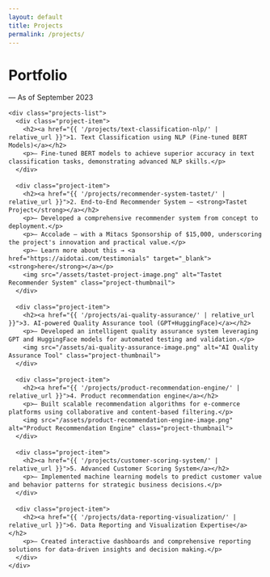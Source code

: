 ```yaml
---
layout: default
title: Projects
permalink: /projects/
---
```


<div class="full-width-section projects-wrapper">
  <div class="projects-section">
    <h1>Portfolio</h1>
    <p class="projects-subtitle">— As of September 2023</p>
    
    <div class="projects-list">
      <div class="project-item">
        <h2><a href="{{ '/projects/text-classification-nlp/' | relative_url }}">1. Text Classification using NLP (Fine-tuned BERT Models)</a></h2>
        <p>— Fine-tuned BERT models to achieve superior accuracy in text classification tasks, demonstrating advanced NLP skills.</p>
      </div>
      
      <div class="project-item">
        <h2><a href="{{ '/projects/recommender-system-tastet/' | relative_url }}">2. End-to-End Recommender System — <strong>Tastet Project</strong></a></h2>
        <p>— Developed a comprehensive recommender system from concept to deployment.</p>
        <p>— Accolade — with a Mitacs Sponsorship of $15,000, underscoring the project's innovation and practical value.</p>
        <p>— Learn more about this → <a href="https://aidotai.com/testimonials" target="_blank"><strong>here</strong></a></p>
        <img src="/assets/tastet-project-image.png" alt="Tastet Recommender System" class="project-thumbnail">
      </div>
      
      <div class="project-item">
        <h2><a href="{{ '/projects/ai-quality-assurance/' | relative_url }}">3. AI-powered Quality Assurance tool (GPT+HuggingFace)</a></h2>
        <p>— Developed an intelligent quality assurance system leveraging GPT and HuggingFace models for automated testing and validation.</p>
        <img src="/assets/ai-quality-assurance-image.png" alt="AI Quality Assurance Tool" class="project-thumbnail">
      </div>
      
      <div class="project-item">
        <h2><a href="{{ '/projects/product-recommendation-engine/' | relative_url }}">4. Product recommendation engine</a></h2>
        <p>— Built scalable recommendation algorithms for e-commerce platforms using collaborative and content-based filtering.</p>
        <img src="/assets/product-recommendation-engine-image.png" alt="Product Recommendation Engine" class="project-thumbnail">
      </div>
      
      <div class="project-item">
        <h2><a href="{{ '/projects/customer-scoring-system/' | relative_url }}">5. Advanced Customer Scoring System</a></h2>
        <p>— Implemented machine learning models to predict customer value and behavior patterns for strategic business decisions.</p>
      </div>
      
      <div class="project-item">
        <h2><a href="{{ '/projects/data-reporting-visualization/' | relative_url }}">6. Data Reporting and Visualization Expertise</a></h2>
        <p>— Created interactive dashboards and comprehensive reporting solutions for data-driven insights and decision making.</p>
      </div>
    </div>
  </div>
</div>